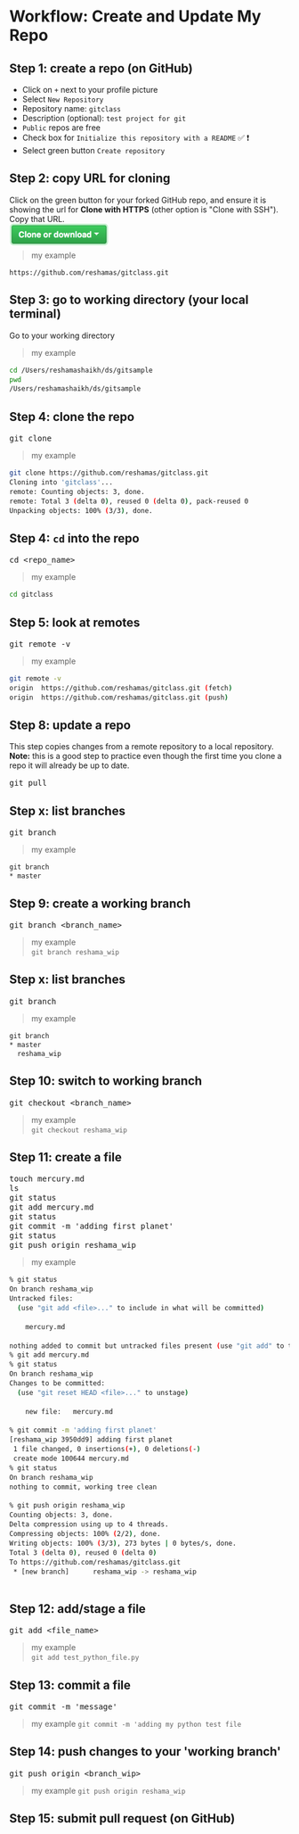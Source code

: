 # Workflow:  Create and Update My Repo

## Step 1:  create a repo (on GitHub)
- Click on `+` next to your profile picture
- Select `New Repository`
- Repository name:  `gitclass`
- Description (optional):  `test project for git`
- `Public` repos are free
- Check box for `Initialize this repository with a README` :white_check_mark: :heavy_exclamation_mark:
- Select green button `Create repository`

## Step 2:  copy URL for cloning

Click on the green button for your forked GitHub repo, and ensure it is showing the url for **Clone with HTTPS**  (other option is "Clone with SSH").  Copy that URL.    <br> 
<img src="../images/github_clone_button.png" align="left" height="40" width="180" >   <br> <br>
    
>my example  
```text
https://github.com/reshamas/gitclass.git
```

## Step 3:  go to working directory (your local terminal)
Go to your working directory  
>my example
```bash
cd /Users/reshamashaikh/ds/gitsample
pwd
/Users/reshamashaikh/ds/gitsample
```  

## Step 4:  clone the repo  
<kbd> git clone <url> </kbd> 
>my example
```bash
git clone https://github.com/reshamas/gitclass.git
Cloning into 'gitclass'...
remote: Counting objects: 3, done.
remote: Total 3 (delta 0), reused 0 (delta 0), pack-reused 0
Unpacking objects: 100% (3/3), done.
```

## Step 4:  `cd` into the repo
<kbd> cd <repo_name> </kbd>
>my example
```bash
cd gitclass 
```

## Step 5:  look at remotes
<kbd> git remote -v </kbd>
>my example
```bash
git remote -v
origin	https://github.com/reshamas/gitclass.git (fetch)
origin	https://github.com/reshamas/gitclass.git (push)
```

## Step 8:  update a repo
This step copies changes from a remote repository to a local repository.  
**Note:**  this is a good step to practice even though the first time you clone a repo it will already be up to date.   

<kbd> git pull </kbd> 

## Step x:  list branches
<kbd> git branch </kbd>  
>my example
```git
git branch
* master
```
 
## Step 9:  create a working branch
<kbd> git branch <branch_name> </kbd>
>my example  
`git branch reshama_wip`

## Step x:  list branches
<kbd> git branch </kbd>  
>my example
```git
git branch
* master
  reshama_wip
```

## Step 10:  switch to working branch
<kbd> git checkout <branch_name> </kbd>  
>my example  
`git checkout reshama_wip`

## Step 11:  create a file
<kbd> touch mercury.md </kbd>  
<kbd>  ls </kbd>  
<kbd>  git status </kbd>  
<kbd>  git add mercury.md </kbd>  
<kbd>  git status </kbd>  
<kbd>  git commit -m 'adding first planet' </kbd>  
<kbd>  git status </kbd>  
<kbd>  git push origin reshama_wip </kbd>  

>my example
```bash
% git status
On branch reshama_wip
Untracked files:
  (use "git add <file>..." to include in what will be committed)

	mercury.md

nothing added to commit but untracked files present (use "git add" to track)
% git add mercury.md 
% git status
On branch reshama_wip
Changes to be committed:
  (use "git reset HEAD <file>..." to unstage)

	new file:   mercury.md

% git commit -m 'adding first planet'
[reshama_wip 3950dd9] adding first planet
 1 file changed, 0 insertions(+), 0 deletions(-)
 create mode 100644 mercury.md
% git status
On branch reshama_wip
nothing to commit, working tree clean

% git push origin reshama_wip
Counting objects: 3, done.
Delta compression using up to 4 threads.
Compressing objects: 100% (2/2), done.
Writing objects: 100% (3/3), 273 bytes | 0 bytes/s, done.
Total 3 (delta 0), reused 0 (delta 0)
To https://github.com/reshamas/gitclass.git
 * [new branch]      reshama_wip -> reshama_wip
 
```
    
## Step 12:  add/stage a file
<kbd> git add <file_name> </kbd>  
>my example  
`git add test_python_file.py`

## Step 13:  commit a file
<kbd> git commit -m 'message' </kbd>
>my example
 `git commit -m 'adding my python test file`
 
## Step 14:  push changes to your 'working branch'
<kbd> git push origin <branch_wip> </kbd>  
>my example
`git push origin reshama_wip`


## Step 15:  submit pull request (on GitHub)
